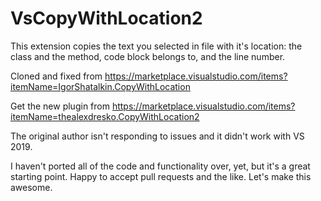 # VsCopyWithLocation2
This extension copies the text you selected in file with it's location: the class and the method, code block belongs to, and the line number.

Cloned and fixed from https://marketplace.visualstudio.com/items?itemName=IgorShatalkin.CopyWithLocation

Get the new plugin from https://marketplace.visualstudio.com/items?itemName=thealexdresko.CopyWithLocation2

The original author isn't responding to issues and it didn't work with VS 2019. 

I haven't ported all of the code and functionality over, yet, but it's a great starting point. Happy to accept pull requests and the like. Let's make this awesome. 
